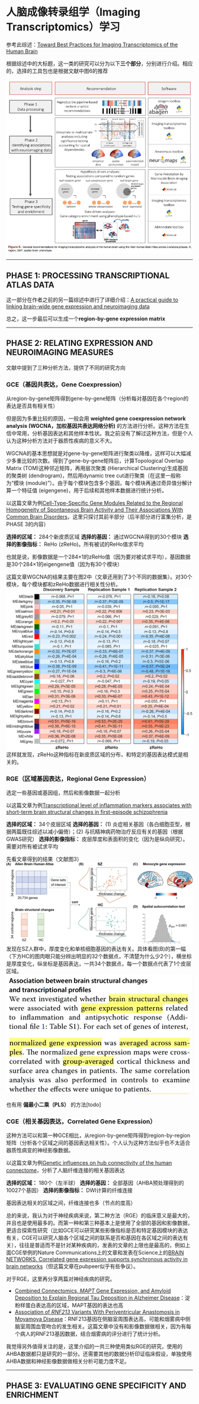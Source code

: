 # 人脑成像转录组学（Imaging Transcriptomics）学习

参考此综述：[Toward Best Practices for Imaging Transcriptomics of the Human Brain](https://linkinghub.elsevier.com/retrieve/pii/S0006322322017103)

根据综述中的大标题，这一类的研究可以分为以下**三个部分**，分别进行介绍。相应的，选择的工具包也是根据文献中图6的推荐

![工具包参考](Imaging_Transcriptomics-1.png)

---

## PHASE 1: PROCESSING TRANSCRIPTIONAL ATLAS DATA
这一部分在作者之前的另一篇综述中进行了详细介绍：[A practical guide to linking brain-wide gene expression and neuroimaging data](https://linkinghub.elsevier.com/retrieve/pii/S1053811919300114)

总之，这一步最后可以生成一个**region-by-gene expression matrix**

---

## PHASE 2: RELATING EXPRESSION AND NEUROIMAGING MEASURES
文献中提到了三种分析方法，提供了不同的研究方向

### GCE（基因共表达，Gene Coexpression）
从region-by-gene矩阵得到gene-by-gene矩阵（分析每对基因在各个region的表达是否具有相关性）

但是因为多重比较的原因，一般会用 **weighted gene coexpression network analysis (WGCNA，加权基因共表达网络分析)** 的方法进行分析。这种方法在生信中常用，分析基因表达和其他样本性状。我之前没有了解过这种方法，但是个人认为这种分析方法对于器质性疾病的意义不大。

WGCNA的基本思想就是对gene-by-gene矩阵进行聚类以降维，这样可以大幅减少多重比较的次数。得到了gene-by-gene矩阵后，计算Topological Overlap Matrix (TOM)这种邻近矩阵，再用层次聚类 (Hierarchical Clustering)生成基因的聚类树 (dendrogram)，然后用dynamic tree cut进行聚类（在这里一般称为“模块 (module)”）。由于每个模块包含多个基因，每个模块再通过奇异值分解计算一个特征值 (eigengene)，用于后续和其他样本数据进行统计分析。

以这篇文章为例[Cell-Type-Specific Gene Modules Related to the Regional Homogeneity of Spontaneous Brain Activity and Their Associations With Common Brain Disorders](https://www.frontiersin.org/articles/10.3389/fnins.2021.639527/full)，这里只探讨其前半部分（后半部分进行富集分析，是PHASE 3的内容）

**选择的区域：** 284个新皮质区域
**选择的基因：** 通过WGCNA得到的30个模块
**选择的影像指标：** ReHo (zReHo)。所有被试的ReHo值求平均

也就是说，影像数据是一个284×1的zReHo值（因为要对被试求平均），基因数据是30个284×1的eigengene值（因为有30个模块）

这篇文章WGCNA的结果主要在图2中（文章还用到了3个不同的数据集）。对30个模块，每个模块都和zReHo数据进行相关性分析。
![研究结果](Imaging_Transcriptomics-4.png)
这样就发现，zReHo这种指标在新皮质区域的分布，和特定的基因表达模式是相关的。

### RGE（区域基因表达，Regional Gene Expression）
选定一些基因或基因组，然后和影像数据一起分析

以这篇文章为例[Transcriptional level of inflammation markers associates with short-term brain structural changes in first-episode schizophrenia](https://bmcmedicine.biomedcentral.com/articles/10.1186/s12916-023-02963-y)

**选择的区域：** 34个皮层区域
**选择的基因：** (1) 炎症相关基因（各白细胞亚型，根据两篇既往综述以减小偏倚）；(2) 与抗精神病药物治疗反应有关的基因（根据GWAS研究）
**选择的影像指标：** 皮层厚度和表面积的变化（因为是纵向研究）。需要对所有被试求平均

先看文章得到的结果（文献图3）
![研究结果](Imaging_Transcriptomics-2.png)
发现在SZ人群中，厚度变化和单核细胞基因的表达有关。具体看图(B)的第一幅（下方HC的图肉眼只能分辨出明显的32个数据点，不清楚为什么少2个），横坐标是厚度变化，纵坐标是基因表达，一共34个数据点，每一个数据点代表了1个皮层区域。
![方法部分](Imaging_Transcriptomics-3.png)

也有用 **偏最小二乘（PLS）** 的方法[todo]

### CGE（相关基因表达，Correlated Gene Expression）
这种方法可以和第一种GCE相比，从region-by-gene矩阵得到region-by-region矩阵（分析各个区域之间的基因表达相关性）。个人认为这种方法似乎也不太适合器质性病变的神经影像数据。

以这篇文章为例[Genetic influences on hub connectivity of the human connectome](https://www.nature.com/articles/s41467-021-24306-2)，分析了人脑纤维连接的相关基因表达

**选择的区域：** 180个（左半球）
**选择的基因：** 全部基因（AHBA预处理得到的10027个基因）
**选择的影像指标：** DWI计算的纤维连接

基因表达相关的区域之间，纤维连接也多（节点的度高）

总的来说，我认为对于神经疾病来说，第二种方法（RGE）的临床意义是最大的，并且也是使用最多的。而第一种和第三种基本上是使用了全部的基因和影像数据，更适合探索性研究（比如GCE可以研究某些影像指标是否和特定基因模块的表达有关，CGE可以研究人脑各个区域之间的联系是否和基因在各区域之间的表达有关），往往是普适而不是针对某种疾病的，发表的文章的上限也是最高的，例如上面CGE举例的Nature Communications上的文章和发表在Science上的[BRAIN NETWORKS. Correlated gene expression supports synchronous activity in brain networks](https://www.science.org/doi/10.1126/science.1255905)（但这篇文章在pubpeer似乎有些争议）。

对于RGE，这里再分享两篇对神经疾病的研究。

- [Combined Connectomics, <span style="font-variant:small-caps;"> <i>MAPT</i> </span> Gene Expression, and Amyloid Deposition to Explain Regional Tau Deposition in Alzheimer Disease](https://onlinelibrary.wiley.com/doi/10.1002/ana.26818)：淀粉样蛋白表达高的区域，MAPT基因的表达也高
- [Association of <i>RNF213</i> Variants With Periventricular Anastomosis in Moyamoya Disease](https://www.ahajournals.org/doi/10.1161/STROKEAHA.121.038066)：RNF213基因在侧脑室周围表达高，可能和烟雾病中侧脑室周围血管吻合的发生相关。这篇文章中没有和影像数据做相关，因为有每个病人的RNF213基因数据，结合烟雾病的评分进行了统计分析。

我觉得另外值得关注的是，这里介绍的一共三种使用类似RGE的研究，使用的AHBA数据都只是研究的一部分。还需要其他的数据分析印证临床假设，单独使用AHBA数据和神经影像数据做相关分析可能力度不足。

---

## PHASE 3: EVALUATING GENE SPECIFICITY AND ENRICHMENT